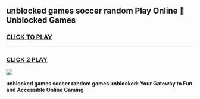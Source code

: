 
## unblocked games soccer random Play Online 👋 Unblocked Games
<h3>
<a href="https://premium.freeplayer.one?title=unblocked_games_soccer_random&ref=19F">CLICK TO PLAY</a></h3>
<hr>

<h3>
<a href="https://premium.freeplayer.one?title=unblocked_games_soccer_random&ref=19F">CLICK 2 PLAY</a>
  
</h3>

<a href="https://premium.freeplayer.one?title=unblocked_games_soccer_random&ref=19F"><img src="https://clearcache.store/games.png"></a>


**unblocked games soccer random games unblocked: Your Gateway to Fun and Accessible Online Gaming**
